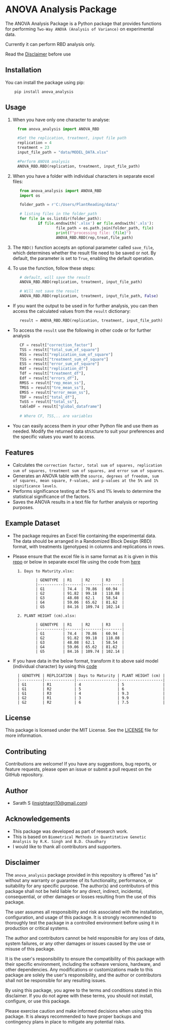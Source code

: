 # ANOVA Analysis Package

The ANOVA Analysis Package is a Python package that provides functions for performing ``Two-Way ANOVA (Analysis of Variance)`` on experimental data.

Currently it can perform RBD analysis only. 

Read the [Disclaimer](#disclaimer) before use 

## Installation

You can install the package using pip:

        pip install anova_analysis

## Usage

1. When you have only one character to analyse:

      ```python          
        from anova_analysis import ANOVA_RBD

        #Set the replication, treatment, input file path
        replication = 4
        treatment = 23
        input_file_path = "data/MODEL_DATA.xlsx"

        #Perform ANOVA analysis
        ANOVA_RBD.RBD(replication, treatment, input_file_path)
2. When you have a folder with individual characters in separate excel files:

     ```python
        from anova_analysis import ANOVA_RBD
        import os

        folder_path = r'C:/Users/PlantReading/data/'

        # listing files in the folder_path 
        for file in os.listdir(folder_path):
                if file.endswith('.xlsx') or file.endswith('.xls'):
                        file_path = os.path.join(folder_path, file)
                        print(f"processing file: {file}")
                        ANOVA_RBD.RBD(rep,treat,file_path)
3. The `RBD()` function accepts an optional parameter called `save_file`, which determines whether the result file need to be saved or not. By default, the parameter is set to `True`, enabling the default operation.

4. To use the function, follow these steps:
    
     ```python  
        # default, will save the result
        ANOVA_RBD.RBD(replication, treatment, input_file_path) 

        # Will not save the result
        ANOVA_RBD.RBD(replication, treatment, input_file_path, False) 
- If you want the output to be used in for further analysis, 
you can then access the calculated values from the ``result`` dictionary:
     
     ```python
        result = ANOVA_RBD.RBD(replication, treatment, input_file_path)
- To access the ``result`` use the following in other code or for further analysis
     
     ```python
        CF = result["correction_factor"]
        TSS = result["total_sum_of_square"]
        RSS = result["replication_sum_of_square"]
        TSS = result["treatment_sum_of_square"]
        ESS = result["error_sum_of_square"]
        Rdf = result["replication_df"]
        Tdf = result["treatment_df"],
        Edf = result["errors_df"],
        RMSS = result["rep_mean_ss"],
        TMSS = result["tre_mean_ss"],
        EMSS = result["error_mean_ss"],
        TDF = result["total_df"],
        ToSS = result["total_ss"],
        tableDF = result["global_dataframe"]
                
        # Where CF, TSS,.. are variables 
-  You can easily access them in your other Python file and use them as needed. Modify the returned data structure to suit your preferences and the specific values you want to access.

## Features

- Calculates the `correction factor, total sum of squares, replication sum of squares, treatment sum of squares, and error sum of squares`.
- Generates an ANOVA table with the `source, degrees of freedom, sum of squares, mean square, F-values, and p-values at the 5% and 1% significance levels`.
- Performs significance testing at the 5% and 1% levels to determine the statistical significance of the factors.
- Saves the ANOVA results in a text file for further analysis or reporting purposes.

## Example Dataset

- The package requires an Excel file containing the experimental data. The data should be arranged in a Randomized Block Design (RBD) format, with treatments (genotypes) in columns and replications in rows. 
- Please ensure that the excel file is in same format as it is given in this [repo](data/MODEL_DATA.xlsx) or below in separate excel file using the code from [here](https://github.com/Insight-deviler/Folder-based-Character-Column-Transformation)
        
        1. Days to Maturity.xlsx:

                | GENOTYPE  | R1    | R2     | R3     | 
                |-----------|-------|--------|--------|
                | G1        | 74.4  | 70.86  | 60.94  |
                | G2        | 91.82 | 99.18  | 118.88 |
                | G3        | 48.08 | 62.1   | 58.54  |
                | G4        | 59.06 | 65.62  | 81.62  |
                | G5        | 84.16 | 109.74 | 102.14 |

        2. PLANT HEIGHT (cm).xlsx:

                | GENOTYPE  | R1    | R2     | R3     | 
                |-----------|-------|--------|--------|
                | G1        | 74.4  | 70.86  | 60.94  |
                | G2        | 91.82 | 99.18  | 118.88 |
                | G3        | 48.08 | 62.1   | 58.54  |
                | G4        | 59.06 | 65.62  | 81.62  |
                | G5        | 84.16 | 109.74 | 102.14 |

- If you have data in the below format, transform it to above said model (individual character) by using this [code](https://github.com/Insight-deviler/Folder-based-Character-Column-Transformation)

        | GENOTYPE | REPLICATION | Days to Maturity | PLANT HEIGHT (cm) |
        |----------|-------------|------------------|-------------------|
        | G1       | R1          | 4                | 5                 |
        | G1       | R2          | 5                | 6                 |
        | G1       | R3          | 4                | 9.3               |
        | G2       | R1          | 3                | 9.9               |
        | G2       | R2          | 6                | 7.5               |

## License
This package is licensed under the MIT License. See the [LICENSE](https://github.com/Insight-deviler/anova-analysis/blob/main/LICENSE) file for more information.

## Contributing
Contributions are welcome! If you have any suggestions, bug reports, or feature requests, please open an issue or submit a pull request on the GitHub repository.

## Author
- Sarath S (insightagri10@gmail.com)

## Acknowledgements

- This package was developed as part of research work. 
- This is based on `Biometrical Methods in Quantitative Genetic Analysis by R.K. Singh and B.D. Chaudhary`
- I would like to thank all contributors and supporters.

## Disclaimer

The `anova_analysis` package provided in this repository is offered "as is" without any warranty or guarantee of its functionality, performance, or suitability for any specific purpose. The author(s) and contributors of this package shall not be held liable for any direct, indirect, incidental, consequential, or other damages or losses resulting from the use of this package.

The user assumes all responsibility and risk associated with the installation, configuration, and usage of this package. It is strongly recommended to thoroughly test the package in a controlled environment before using it in production or critical systems. 

The author and contributors cannot be held responsible for any loss of data, system failures, or any other damages or issues caused by the use or misuse of this package. 

It is the user's responsibility to ensure the compatibility of this package with their specific environment, including the software versions, hardware, and other dependencies. Any modifications or customizations made to this package are solely the user's responsibility, and the author or contributors shall not be responsible for any resulting issues.

By using this package, you agree to the terms and conditions stated in this disclaimer. If you do not agree with these terms, you should not install, configure, or use this package.

Please exercise caution and make informed decisions when using this package. It is always recommended to have proper backups and contingency plans in place to mitigate any potential risks.